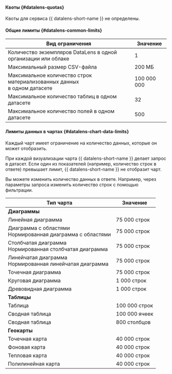 #### Квоты {#datalens-quotas}

Квоты для сервиса {{ datalens-short-name }} не определены.

#### Общие лимиты {#datalens-common-limits}


Вид ограничения | Значение
----- | -----
Количество экземпляров DataLens в одной организации или облаке | 1
Максимальный размер CSV-файла | 200 МБ
Максимальное количество строк материализованных данных<br>в одном датасете | 100 000 000
Максимальное количество таблиц в одном датасете | 32
Максимальное количество полей в одном датасете | 500

#### Лимиты данных в чартах {#datalens-chart-data-limits}

Каждый чарт имеет ограничение на количество данных, которые он может отобразить.

При каждой визуализации чарта {{ datalens-short-name }} делает запрос в датасет.
Если один из показателей (например, количество строк в ответе) превышает лимит, {{ datalens-short-name }} не отобразит чарт.

Вы можете изменить количество данных в ответе. Например, через параметры запроса изменить количество строк с помощью фильтрации.

Тип чарта | Значение
----- | -----
**Диаграммы** |
Линейная диаграмма | 75 000 строк
Диаграмма с областями<br/>Нормированная диаграмма с областями | 75 000 строк
Столбчатая диаграмма<br/>Нормированная столбчатая диаграмма | 75 000 строк
Линейчатая диаграмма<br/>Нормированная линейчатая диаграмма | 75 000 строк
Точечная диаграмма | 75 000 строк
Круговая диаграмма | 1 000 строк
Древовидная диаграмма | 1 000 строк
**Таблицы** |
Таблица | 100 000 строк
Сводная таблица | 100 000 ячеек
Сводная таблица | 800 столбцов
**Геокарты** | 
Точечная карта | 40 000 строк
Фоновая карта | 40 000 строк
Тепловая карта | 40 000 строк
Полилинейная карта | 40 000 строк
